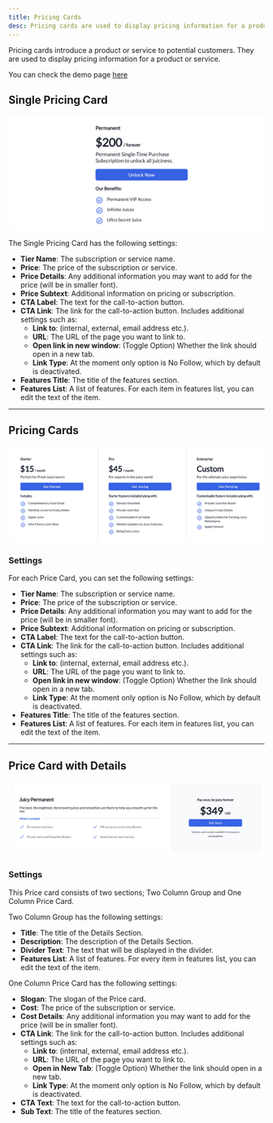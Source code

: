 ```yaml
---
title: Pricing Cards
desc: Pricing cards are used to display pricing information for a product or service.
---
```


Pricing cards introduce a product or service to potential customers. They are used to display pricing information for a product or service.

You can check the demo page [here](https://143910617.hs-sites-eu1.com/module-pricing-card)

## Single Pricing Card

<img src="./pricing-card.png" alt="Screenshot how Single Pricing Card Looks" />

The Single Pricing Card has the following settings:

- **Tier Name**: The subscription or service name.
- **Price**: The price of the subscription or service.
- **Price Details**: Any additional information you may want to add for the price (will be in smaller font).
- **Price Subtext**: Additional information on pricing or subscription.
- **CTA Label**: The text for the call-to-action button.
- **CTA Link**: The link for the call-to-action button. Includes additional settings such as:
  - **Link to**: (internal, external, email address etc.).
  - **URL**: The URL of the page you want to link to.
  - **Open link in new window**: (Toggle Option) Whether the link should open in a new tab.
  - **Link Type**: At the moment only option is No Follow, which by default is deactivated.
- **Features Title**: The title of the features section.
- **Features List**: A list of features. For each item in features list, you can edit the text of the item.

---

## Pricing Cards

<img src="./pricing-cards.png" alt="Screenshot how Three Grid Pricing Cards looks" />

### Settings

For each Price Card, you can set the following settings:
- **Tier Name**: The subscription or service name.
- **Price**: The price of the subscription or service.
- **Price Details**: Any additional information you may want to add for the price (will be in smaller font).
- **Price Subtext**: Additional information on pricing or subscription.
- **CTA Label**: The text for the call-to-action button.
- **CTA Link**: The link for the call-to-action button. Includes additional settings such as:
  - **Link to**: (internal, external, email address etc.).
  - **URL**: The URL of the page you want to link to.
  - **Open link in new window**: (Toggle Option) Whether the link should open in a new tab.
  - **Link Type**: At the moment only option is No Follow, which by default is deactivated.
- **Features Title**: The title of the features section.
- **Features List**: A list of features. For each item in features list, you can edit the text of the item.

---

## Price Card with Details

<img src="./price-card-with-details.png" alt="Screenshot how a more detailed Pricing Card looks" />

### Settings

This Price card consists of two sections; Two Column Group and One Column Price Card.

Two Column Group has the following settings:
- **Title**: The title of the Details Section.
- **Description**: The description of the Details Section.
- **Divider Text**: The text that will be displayed in the divider.
- **Features List**: A list of features. For every item in features list, you can edit the text of the item.

One Column Price Card has the following settings:
- **Slogan**: The slogan of the Price card.
- **Cost**: The price of the subscription or service.
- **Cost Details**: Any additional information you may want to add for the price (will be in smaller font).
- **CTA Link**: The link for the call-to-action button. Includes additional settings such as:
  - **Link to**: (internal, external, email address etc.).
  - **URL**: The URL of the page you want to link to.
  - **Open in New Tab**: (Toggle Option) Whether the link should open in a new tab.
  - **Link Type**: At the moment only option is No Follow, which by default is deactivated.
- **CTA Text**: The text for the call-to-action button.
- **Sub Text**: The title of the features section.
